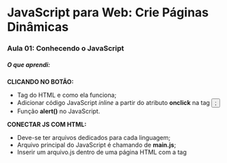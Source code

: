 # JavaScript para Web: Crie Páginas Dinâmicas


### Aula 01: Conhecendo o JavaScript 


##### O que aprendi:

**CLICANDO NO BOTÃO:**
- Tag **<audio>** do HTML e como ela funciona;
- Adicionar código JavaScript _inline_ a partir do atributo **onclick** na tag **<button>**;
- Função **alert()** no JavaScript.

**CONECTAR JS COM HTML:**
- Deve-se ter arquivos dedicados para cada linguagem;
- Arquivo principal do JavaScript é chamando de **main.js**;
- Inserir um arquivo.js dentro de uma página HTML com a tag **<script>**.

**BUSCAR UM ELEMENTO:**
- Tipos de seletores que pode-se usar no JavaScript (elemento, classe e id);
- Como utilizar a função **querySelector** para selecionar os elementos de uma página HTML. 
- A referência **document**, representa o documento HTML dentro do JavaScript;
- JavaScript é uma linguagem _case sensitive_.


### Aula 02: Funções

##### O que aprendi:

**PLAY NO JS:**
- Manipular a tag **<audio>**  do HTML através do JavaScript;
- Reproduzi um som a partir da função **play()**;

**FUNÇÃO:**
- O que é, para que serve e como declarar;
- Sintaxe básica;
- A ordem da execução de um código JavaScript importa (no HTML e no próprio arquivo JS);

**CLIQUE NO BOTÃO:**
- Utilizar o **onclick** como atributo no JS;
- Atribuir uma função ao **onclick**, mas que nao seja acionada imediatamente. 


### Aula 03: Lista

##### O que aprendi:

**LISTA DE ELEMENTOS:**
- Para buscar muitos elementos é utilizado o _querySelectorAll_, que retorna uma lista (NodeList) com todos os elementos do seletor informado.

**REFERÊNCIAS:** 
- Para que serve uma referência e como declarar um valor **constante** no código.

**CONHECENDO LISTAS:**
- A estrutura de uma lista em KS e como acessar os elementos a partir dos índices com a sintaxe de colchetes.


### Aula 04: Iterando em Listas

##### O que aprendi:

**PERCORRENDO LISTAS:**
- Utilização da estrutura de repetição _while_ para percorrer uma lista; 
- Criação de referências variáveis com _let_;
- Conhecimento do atributo _length_ contido nas listas, para obter um valor dinâmico.

***FUNÇÃO COM PARÂMETROS:**
- Declaração e utlização de _parâmetros_ dentro de um função;
- O que é uma função anônima.

**TEXTOS DINÂMICOS:**
- Como criar textos dinâmicos utilizando _Template String_;
- Como acessar as classes de um elemento através do atributo _classList_.

**REPETIÇÃO OTIMIZADA COM FOR:**
- Como é a estrutura de repetição _for_ e como ela pode ajudar com um código mais limpo;
- Incrementar um valor de variável com o operador _++_;



